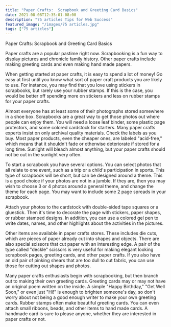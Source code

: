 ```yaml
---
title: "Paper Crafts:  Scrapbook and Greeting Card Basics"
date: 2021-08-08T12:35:01-08:00
description: "75 articles Tips for Web Success"
featured_image: "/images/75 articles.jpg"
tags: ["75 articles"]
---
```


Paper Crafts:  Scrapbook and Greeting Card Basics

Paper crafts are a popular pastime right now.  Scrapbooking is a fun way to display pictures and chronicle family history.  Other paper crafts include making greeting cards and even making hand made papers.

When getting started at paper crafts, it is easy to spend a lot of money!  Go easy at first until you know what sort of paper craft products you are likely to use.  For instance, you may find that you love using stickers in scrapbooks, but rarely use your rubber stamps.  If this is the case, you would be better off spending more on stickers and less on rubber stamps for your paper crafts.

Almost everyone has at least some of their photographs stored somewhere in a shoe box.  Scrapbooks are a great way to get those photos out where people can enjoy them.  You will need a loose leaf binder, some plastic page protectors, and some colored cardstock for starters.  Many paper crafts experts insist on only archival quality materials.  Check the labels as you buy.  Most paper products, even the cheaper ones, are labeled "acid-free," which means that it shouldn't fade or otherwise deteriorate if stored for a long time.  Sunlight will bleach almost anything, but your paper crafts should not be out in the sunlight very often.

To start a scrapbook you have several options.  You can select photos that all relate to one event, such as a trip or a child's participation in sports.  This type of scrapbook will be short, but can be designed around a theme.  This is a good choice if your photos are not in a jumble.  If they are, then you may wish to choose 3 or 4 photos around a general theme, and change the theme for each page.  You may want to include some 2 page spreads in your scrapbook.

Attach your photos to the cardstock with double-sided tape squares or a gluestick.  Then it's time to decorate the page with stickers, paper shapes, or rubber stamped designs.  In addition, you can use a colored gel pen to write dates, names, and other highlights about the activities in the pictures.

Other items are available in paper crafts stores.  These includes die cuts, which are pieces of paper already cut into shapes and objects.  There are also special scissors that cut paper with an interesting edge.  A pair of the type called "deckle" scissors is very useful for making elegant looking scrapbook pages, greeting cards, and other paper crafts.  If you also have an old pair of pinking shears that are too dull to cut fabric, you can use those for cutting out shapes and photos.

Many paper crafts enthusiasts begin with scrapbooking, but then branch out to making their own greeting cards.  Greeting cards may or may not have an original poem written on the inside.  A simple "Happy Birthday," "Get Well Soon," or even just "Hi!" is enough to brighten someone's day, so don't worry about not being a good enough writer to make your own greeting cards.  Rubber stamps often make beautiful greeting cards.  You can even attach small ribbons, beads, and other items to hand made cards.  A handmade card is sure to please anyone, whether they are interested in paper crafts or not.
